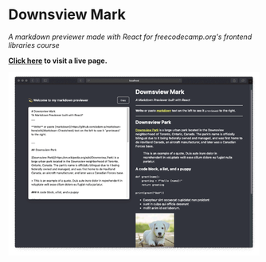 # Downsview Mark
*A markdown previewer made with React for freecodecamp.org's frontend libraries course*

**[Click here](https://codepen.io/jasonflorentino/full/vYyeXpG) to visit a live page.**

![Animated GIF of the Markdown Previewer webpage](./screencap.gif)
